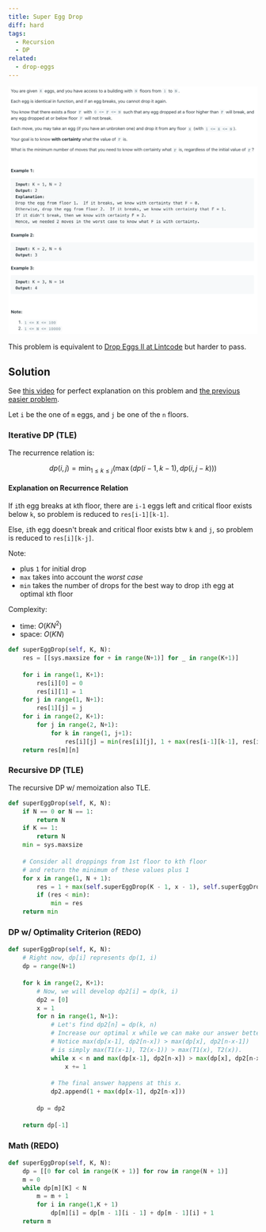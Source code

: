 ```yaml
---
title: Super Egg Drop
diff: hard
tags:
  - Recursion
  - DP
related:
  - drop-eggs
---
```


<img class="medium-zoom" src="/algo/super-egg-drop.png" alt="https://leetcode.com/problems/super-egg-drop">

This problem is equivalent to [Drop Eggs II at Lintcode](https://www.lintcode.com/problem/drop-eggs-ii) but harder to pass.

## Solution

See [this video](https://youtu.be/mLV_vOet0ss) for perfect explanation on this problem and [the previous easier problem](drop_eggs).

Let `i` be the one of `m` eggs, and `j` be one of the `n` floors.

### Iterative DP (TLE)

The recurrence relation is:

$$dp(i, j) = \min_{1 \le k \le j}\left(\max(dp(i-1, k-1), dp(i, j-k)) \right)$$

#### Explanation on Recurrence Relation

If `i`th egg breaks at `k`th floor, there are `i-1` eggs left and critical floor exists below `k`, so problem is reduced to `res[i-1][k-1]`.

Else, `i`th egg doesn't break and critical floor exists btw `k` and `j`, so problem is reduced to `res[i][k-j]`.

Note:

- plus `1` for initial drop
- `max` takes into account the _worst case_
- `min` takes the number of drops for the best way to drop `i`th egg at optimal `k`th floor

Complexity:

- time: $O(KN^2)$
- space: $O(KN)$

```py
def superEggDrop(self, K, N):
    res = [[sys.maxsize for + in range(N+1)] for _ in range(K+1)]

    for i in range(1, K+1):
        res[i][0] = 0
        res[i][1] = 1
    for j in range(1, N+1):
        res[1][j] = j
    for i in range(2, K+1):
        for j in range(2, N+1):
            for k in range(1, j+1):
                res[i][j] = min(res[i][j], 1 + max(res[i-1][k-1], res[i][j-k]))
    return res[m][n]
```

### Recursive DP (TLE)

The recursive DP w/ memoization also TLE.

```py
def superEggDrop(self, K, N):
    if N == 0 or N == 1:
        return N
    if K == 1:
        return N
    min = sys.maxsize

    # Consider all droppings from 1st floor to kth floor
    # and return the minimum of these values plus 1
    for x in range(1, N + 1):
        res = 1 + max(self.superEggDrop(K - 1, x - 1), self.superEggDrop(K, N - x))
        if (res < min):
            min = res
    return min
```

### DP w/ Optimality Criterion (REDO)

```py
def superEggDrop(self, K, N):
    # Right now, dp[i] represents dp(1, i)
    dp = range(N+1)

    for k in range(2, K+1):
        # Now, we will develop dp2[i] = dp(k, i)
        dp2 = [0]
        x = 1
        for n in range(1, N+1):
            # Let's find dp2[n] = dp(k, n)
            # Increase our optimal x while we can make our answer better.
            # Notice max(dp[x-1], dp2[n-x]) > max(dp[x], dp2[n-x-1])
            # is simply max(T1(x-1), T2(x-1)) > max(T1(x), T2(x)).
            while x < n and max(dp[x-1], dp2[n-x]) > max(dp[x], dp2[n-x-1]:
                x += 1

            # The final answer happens at this x.
            dp2.append(1 + max(dp[x-1], dp2[n-x]))

        dp = dp2

    return dp[-1]
```

### Math (REDO)

```py
def superEggDrop(self, K, N):
    dp = [[0 for col in range(K + 1)] for row in range(N + 1)]
    m = 0
    while dp[m][K] < N
        m = m + 1
        for i in range(1,K + 1)
            dp[m][i] = dp[m - 1][i - 1] + dp[m - 1][i] + 1
    return m
```
